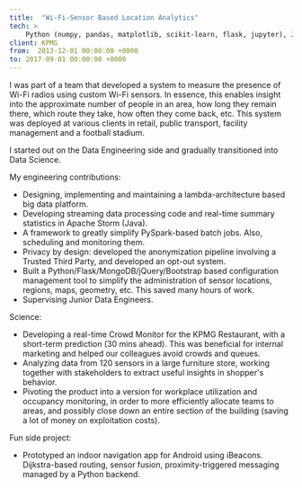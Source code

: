 ```yaml
---
title:  "Wi-Fi-Sensor Based Location Analytics"
tech: >
    Python (numpy, pandas, matplotlib, scikit-learn, flask, jupyter), Java, JavaScript, Hadoop, Kafka, Storm, Spark, HDFS, Hive, MongoDB, Git, Jenkins, Linux, AWS, GCP, MCMC (PyMC3), time series forecasting (Machine Learning).
client: KPMG
from:  2013-12-01 00:00:00 +0000
to: 2017-09-01 00:00:00 +0000
---
```

I was part of a team that developed a system to measure the presence of Wi-Fi radios using custom Wi-Fi sensors. In essence, this enables insight into the approximate number of people in an area, how long they remain there, which route they take, how often they come back, etc. This system was deployed at various clients in retail, public transport, facility management and a football stadium.

I started out on the Data Engineering side and gradually transitioned into Data Science. 

My engineering contributions:
- Designing, implementing and maintaining a lambda-architecture based big data platform. 
- Developing streaming data processing code and real-time summary statistics in Apache Storm (Java).
- A framework to greatly simplify PySpark-based batch jobs. Also, scheduling and monitoring them.
- Privacy by design: developed the anonymization pipeline involving a Trusted Third Party, and developed an opt-out system.
- Built a Python/Flask/MongoDB/jQuery/Bootstrap based configuration management tool to simplify the administration of sensor locations, regions, maps, geometry, etc. This saved many hours of work.
- Supervising Junior Data Engineers. 

Science:
- Developing a real-time Crowd Monitor for the KPMG Restaurant, with a short-term prediction (30 mins ahead). This was beneficial for internal marketing and helped our colleagues avoid crowds and queues. 
- Analyzing data from 120 sensors in a large furniture store, working together with stakeholders to extract useful insights in shopper's behavior.
- Pivoting the product into a version for workplace utilization and occupancy monitoring, in order to more efficiently allocate teams to areas, and possibly close down an entire section of the building (saving a lot of money on exploitation costs).

Fun side project:
- Prototyped an indoor navigation app for Android using iBeacons. Dijkstra-based routing, sensor fusion, proximity-triggered messaging managed by a Python backend.

